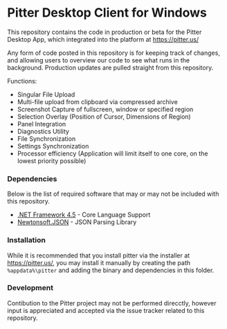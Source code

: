 # Pitter Desktop Client for Windows

This repository contains the code in production or beta for the Pitter Desktop App, which integrated into the platform at https://pitter.us/

Any form of code posted in this repository is for keeping track of changes, and allowing users to overview our code to see what runs in the background. Production updates are pulled straight from this repository.

Functions:
  - Singular File Upload
  - Multi-file upload from clipboard via compressed archive
  - Screenshot Capture of fullscreen, window or specified region
  - Selection Overlay (Position of Cursor, Dimensions of Region)
  - Panel Integration
  - Diagnostics Utility
  - File Synchronization
  - Settings Synchronization
  - Processor efficiency (Application will limit itself to one core, on the lowest priority possible)


### Dependencies

Below is the list of required software that may or may not be included with this repository.

* [.NET Framework 4.5] - Core Language Support
* [Newtonsoft.JSON] - JSON Parsing Library

### Installation

While it is recommended that you install pitter via the installer at https://pitter.us/, you may install it manually by creating the path `%appdata%\pitter` and adding the binary and dependencies in this folder.


### Development

Contibution to the Pitter project may not be performed direcctly, however input is appreciated and accepted via the issue tracker related to this repository.


   [.NET Framework 4.5]: <https://www.microsoft.com/net>
   [Newtonsoft.JSON]: <http://www.newtonsoft.com/json>
 
